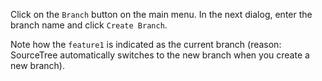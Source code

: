 Click on the `Branch` button on the main menu. In the next dialog, enter the branch name and click `Create Branch`.

<pic src="{{baseUrl}}/gitAndGithub/branch/images/sourcetree_1.png" height="150" />
<p/>

Note how the `feature1` is indicated as the current branch (reason: SourceTree automatically switches to the new branch when you create a new branch).

<pic src="{{baseUrl}}/gitAndGithub/branch/images/sourcetree_2.png" height="150" />
<p/>

